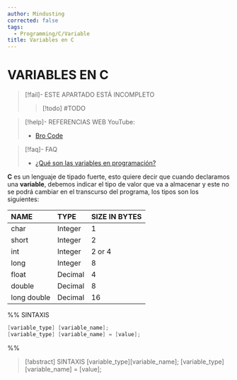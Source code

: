 ```yaml
---
author: Mindusting
corrected: false
tags:
  - Programming/C/Variable
title: Variables en C
---
```


# VARIABLES EN C

> [!fail]- ESTE APARTADO ESTÁ INCOMPLETO
> > [!todo] #TODO

> [!help]- REFERENCIAS WEB
> YouTube:
> - [Bro Code](https://youtu.be/aIQk1O08zpg)

> [!faq]- FAQ
> - [¿Qué son las variables en programación?](../pc/pc_variable.md)

**C** es un lenguaje de tipado fuerte, esto quiere decir que cuando declaramos una **variable**, debemos indicar el tipo de valor que va a almacenar y este no se podrá cambiar en el transcurso del programa, los tipos son los siguientes:

| NAME        | TYPE    | SIZE IN BYTES |
|:----------- |:------- |:------------- |
| char        | Integer | 1             |
| short       | Integer | 2             |
| int         | Integer | 2 or 4        |
| long        | Integer | 8             |
| float       | Decimal | 4             |
| double      | Decimal | 8             |
| long double | Decimal | 16            |

%%
SINTAXIS

```c
[variable_type] [variable_name];
[variable_type] [variable_name] = [value];
```
%%

> [!abstract] SINTAXIS
> <span class="italic key-word-color">[variable_type]</span><span class="italic variable-color">[variable_name]</span>;
> <span class="italic key-word-color">[variable_type]</span><span class="italic variable-color">[variable_name]</span> = <span class="italic grey">[value]</span>;
